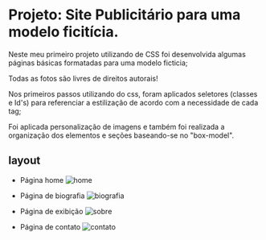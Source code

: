 # Projeto: Site Publicitário para uma modelo ficitícia.
Neste meu primeiro projeto utilizando de CSS foi desenvolvida algumas páginas básicas formatadas para uma modelo ficticia;

Todas as fotos são livres de direitos autorais!

Nos primeiros passos utilizando do css, foram aplicados seletores (classes e Id's) para referenciar a estilização de acordo com a necessidade de cada tag;

Foi aplicada personalização de imagens e também foi realizada a organização dos elementos e seções baseando-se no "box-model".

## layout

- Página home
![home](https://user-images.githubusercontent.com/101514539/185768200-7d811781-2f45-4748-b036-010a5a93f550.png)

- Página de biografia
![biografia](https://user-images.githubusercontent.com/101514539/185768244-0284807c-05a5-4235-b90d-e17786befa8a.png)

- Página de exibição
![sobre](https://user-images.githubusercontent.com/101514539/185768252-2385ae71-ba9b-4f3e-b7fd-c22e399f34eb.png)

- Página de contato
![contato](https://user-images.githubusercontent.com/101514539/185768233-574e1485-ac9a-45d4-88fb-dc064e29039e.png)
